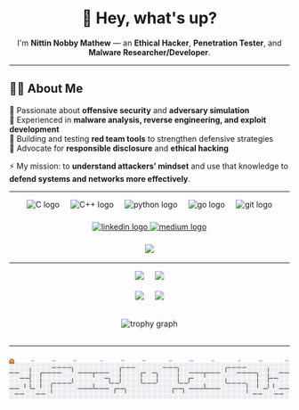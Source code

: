 <h1 align="center">👋 Hey, what's up?</h1>

<p align="center">
  I'm <b>Nittin Nobby Mathew</b> — an <b>Ethical Hacker</b>, <b>Penetration Tester</b>, and <b>Malware Researcher/Developer</b>.  
</p>

---

## 👨‍💻 About Me  

🔹 Passionate about **offensive security** and **adversary simulation**  
🔹 Experienced in **malware analysis, reverse engineering, and exploit development**  
🔹 Building and testing **red team tools** to strengthen defensive strategies  
🔹 Advocate for **responsible disclosure** and **ethical hacking**  

⚡ My mission: to **understand attackers’ mindset** and use that knowledge to **defend systems and networks more effectively**.  

---

<div align="center">
  <img src="https://skillicons.dev/icons?i=c" height="60" alt="C logo"  />
  <img width="12" />
  <img src="https://skillicons.dev/icons?i=cpp" height="60" alt="C++ logo"  />
  <img width="12" />
  <img src="https://skillicons.dev/icons?i=py" height="60" alt="python logo"  />
  <img width="12" />
  <img src="https://skillicons.dev/icons?i=go" height="60" alt="go logo"  />
  <img width="12" />
  <img src="https://skillicons.dev/icons?i=git" height="60" alt="git logo"  />
</div>

###

<div align="center">
  <a href="https://www.linkedin.com/in/nittin-nobby-mathew-601a831b3/" target="_blank">
    <img src="https://img.shields.io/static/v1?message=LinkedIn&logo=linkedin&label=&color=0077B5&logoColor=white&labelColor=&style=for-the-badge" height="25" alt="linkedin logo" />
  </a>
  <a href="https://medium.com/@idor69" target="_blank">
    <img src="https://img.shields.io/static/v1?message=Medium&logo=medium&label=&color=000000&logoColor=white&labelColor=&style=for-the-badge" height="25" alt="medium logo" />
  </a>
</div>

###

<div align="center">
  <img src="https://visitor-badge.laobi.icu/badge?page_id=maurodesouza.maurodesouza&"  />
</div>


---

<p align="center">
  <img height="180" src="https://github-readme-stats.vercel.app/api?username=CrypterENC&theme=dracula&hide_border=false&include_all_commits=false&count_private=false" />
  &nbsp;&nbsp;&nbsp;
  <img height="180" src="https://nirzak-streak-stats.vercel.app/?user=CrypterENC&theme=dracula&hide_border=false" />
  <br/><br/>
  <img height="180" src="https://github-contributor-stats.vercel.app/api?username=CrypterENC&limit=5&theme=dracula&combine_all_yearly_contributions=true" />
  &nbsp;&nbsp;&nbsp;
  <img height="180" src="https://github-readme-stats.vercel.app/api/top-langs/?username=CrypterENC&theme=dracula&hide_border=false&include_all_commits=false&count_private=false&layout=compact" />
  <br/><br/>
</p>

<p align="center">
  <img src="https://github-profile-trophy.vercel.app?username=maurodesouza&theme=dracula&column=-1&row=1&margin-w=8&margin-h=8&no-bg=false&no-frame=false&order=4" height="150" alt="trophy graph"  />
  <br/><br/>
  
</p>

---

###

<picture>
  <source media="(prefers-color-scheme: dark)" srcset="https://github.com/CrypterENC/CrypterENC/blob/output/pacman-contribution-graph-dark.svg">
  <source media="(prefers-color-scheme: light)" srcset="https://github.com/CrypterENC/CrypterENC/blob/output/pacman-contribution-graph.svg">
  <img alt="pacman contribution graph" src="https://raw.githubusercontent.com/CrypterENC/CrypterENC/output/pacman-contribution-graph.svg">
</picture>

###
